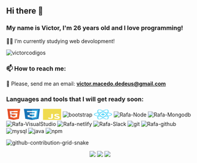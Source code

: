 ## Hi there 👋

### My name is Victor, I'm 26 years old and I love programming!
🧑‍💻 I’m currently studying web devolopment!


<p align="left"> <img src="https://komarev.com/ghpvc/?username=victorcodigos" alt="victorcodigos" /> </p>


### 📫 How to reach me:

📩 Please, send me an email: **victor.macedo.dedeus@gmail.com**
  

  ### Languages and tools that I will get ready soon: 

 <p align="left">
  <img align="center" alt="Rafa-HTML" height="30" width="40" src="https://raw.githubusercontent.com/devicons/devicon/master/icons/html5/html5-original.svg">
  <img align="center" alt="Rafa-CSS" height="30" width="50" src="https://raw.githubusercontent.com/devicons/devicon/master/icons/css3/css3-original.svg">
  <img align="center" alt="Rafa-Js" height="30" width="50" src="https://raw.githubusercontent.com/devicons/devicon/master/icons/javascript/javascript-plain.svg">
  <img align="center" alt="bootstrap" height="30" width="30" src="https://cdn.jsdelivr.net/gh/devicons/devicon/icons/bootstrap/bootstrap-original.svg">
  <img align="center" alt="Rafa-React" height="30" width="50" src="https://raw.githubusercontent.com/devicons/devicon/master/icons/react/react-original.svg">
  <img align="center" alt="Rafa-Node" height="30" width="50" src="https://cdn.jsdelivr.net/gh/devicons/devicon/icons/nodejs/nodejs-original.svg">
  <img align="center" alt="Rafa-Mongodb" height="30" width="50" src="https://cdn.jsdelivr.net/gh/devicons/devicon/icons/mongodb/mongodb-original-wordmark.svg">
  <img align="center" alt="Rafa-VisualStudio" height="30" width="30" src="https://cdn.svgporn.com/logos/visual-studio-code.svg">
  <img align="center" alt="Rafa-netlify" height="30" width="30" src="https://cdn.svgporn.com/logos/netlify.svg">
  <img align="center" alt="Rafa-Slack" height="30" width="30" src="https://cdn.jsdelivr.net/gh/devicons/devicon/icons/slack/slack-original.svg">
  <img align="center" alt="git" height="30" width="50"src="https://cdn.jsdelivr.net/gh/devicons/devicon/icons/git/git-plain.svg">
  <img align="center" alt="Rafa-github" height="30" width="50" src="https://cdn.jsdelivr.net/gh/devicons/devicon/icons/github/github-original.svg">
  <img align="center" alt="mysql" height="30" width="50" src="https://cdn.jsdelivr.net/gh/devicons/devicon/icons/mysql/mysql-plain.svg">
   <img align="center" alt="java" height="30" width="50" src="https://cdn.jsdelivr.net/gh/devicons/devicon/icons/java/java-original.svg">
  <img align="center" alt="npm" height="30" width="50" src="https://cdn.jsdelivr.net/gh/devicons/devicon/icons/npm/npm-original-wordmark.svg">
  </p>
      
![github-contribution-grid-snake](https://user-images.githubusercontent.com/89845641/218791674-c52db856-24d2-429f-8867-170c365730d1.svg) 

<p align="center">
   <a href = "victor.macedo.dedeus@gmail.com"><img src="https://img.shields.io/badge/-Gmail-%23333?style=for-the-badge&logo=gmail&logoColor=white" target="_blank"></a>
    <a href="https://www.linkedin.com/in/victor-macedo-4a8901210/" target="_blank"><img src="https://img.shields.io/badge/-LinkedIn-%230077B5?style=for-the-badge&logo=linkedin&logoColor=white" target="_blank"></a> <a href="https://github.com/victorcodigos" target="_blank"><img src="https://img.shields.io/badge/GitHub-100000?style=for-the-badge&logo=github&logoColor=white"></a>


